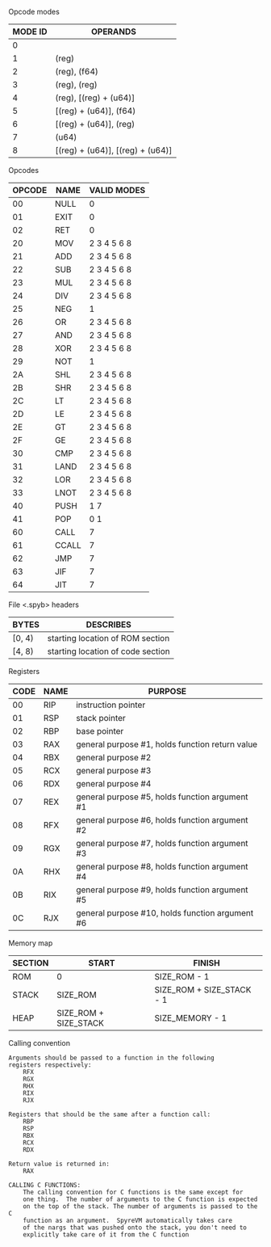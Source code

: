 
Opcode modes

MODE ID	| OPERANDS
--------|-----
0	| 
1	| (reg)
2	| (reg), (f64)
3	| (reg), (reg)
4	| (reg), [(reg) + (u64)]
5	| [(reg) + (u64)], (f64)
6	| [(reg) + (u64)], (reg)
7	| (u64)
8	| [(reg) + (u64)], [(reg) + (u64)]
Opcodes

OPCODE	| NAME	| VALID MODES 
--------|-------|------------
00	| NULL	| 0
01	| EXIT	| 0
02	| RET	| 0
20	| MOV	| 2 3 4 5 6 8
21	| ADD	| 2 3 4 5 6 8
22	| SUB	| 2 3 4 5 6 8
23	| MUL	| 2 3 4 5 6 8
24	| DIV	| 2 3 4 5 6 8
25	| NEG	| 1 
26	| OR	| 2 3 4 5 6 8
27	| AND 	| 2 3 4 5 6 8
28	| XOR	| 2 3 4 5 6 8
29	| NOT	| 1 
2A	| SHL	| 2 3 4 5 6 8
2B	| SHR	| 2 3 4 5 6 8
2C	| LT	| 2 3 4 5 6 8
2D	| LE	| 2 3 4 5 6 8
2E	| GT	| 2 3 4 5 6 8
2F	| GE	| 2 3 4 5 6 8
30	| CMP	| 2 3 4 5 6 8
31	| LAND	| 2 3 4 5 6 8
32	| LOR	| 2 3 4 5 6 8
33	| LNOT	| 2 3 4 5 6 8
40	| PUSH	| 1 7
41	| POP 	| 0 1
60	| CALL	| 7 
61	| CCALL	| 7
62	| JMP	| 7
63	| JIF	| 7
64	| JIT	| 7

File <.spyb> headers

BYTES	| DESCRIBES
--------|----------
[0, 4)	| starting location of ROM section
[4, 8)	| starting location of code section

Registers

CODE	| NAME	| PURPOSE
--------|-------|--------
00	| RIP	| instruction pointer
01	| RSP	| stack pointer
02	| RBP	| base pointer
03	| RAX	| general purpose #1, holds function return value
04	| RBX	| general purpose #2
05	| RCX	| general purpose #3
06	| RDX	| general purpose #4
07	| REX	| general purpose #5, holds function argument #1
08	| RFX	| general purpose #6, holds function argument #2
09	| RGX	| general purpose #7, holds function argument #3
0A	| RHX	| general purpose #8, holds function argument #4
0B	| RIX	| general purpose #9, holds function argument #5
0C	| RJX	| general purpose #10, holds function argument #6

Memory map

SECTION	| START			| FINISH	
--------|-----------------------|-------
ROM	| 0			| SIZE\_ROM - 1
STACK	| SIZE_ROM		| SIZE\_ROM + SIZE\_STACK - 1
HEAP	| SIZE_ROM + SIZE_STACK	| SIZE\_MEMORY - 1


Calling convention

```
Arguments should be passed to a function in the following
registers respectively:
	RFX
	RGX
	RHX
	RIX
	RJX

Registers that should be the same after a function call:
	RBP
	RSP
	RBX
	RCX
	RDX

Return value is returned in:
	RAX

CALLING C FUNCTIONS:
	The calling convention for C functions is the same except for
	one thing.  The number of arguments to the C function is expected
	on the top of the stack. The number of arguments is passed to the C
	function as an argument.  SpyreVM automatically takes care
	of the nargs that was pushed onto the stack, you don't need to
	explicitly take care of it from the C function 
```
	



